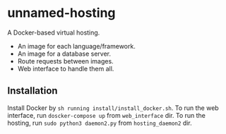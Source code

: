 # unnamed-hosting

A Docker-based virtual hosting.
- An image for each language/framework.
- An image for a database server.
- Route requests between images.
- Web interface to handle them all.


## Installation
Install Docker by `sh running install/install_docker.sh`.
To run the web interface, run `doscker-compose up` from `web_interface` dir.
To run the hosting, run `sudo python3 daemon2.py` from `hosting_daemon2` dir.
